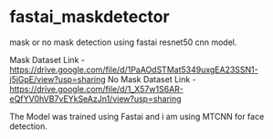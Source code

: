 # fastai_maskdetector
mask or no mask detection using fastai resnet50 cnn model.


Mask Dataset Link - https://drive.google.com/file/d/1PaAOdSTMat5349uxgEA23SSN1-j5jGpE/view?usp=sharing
No Mask Dataset Link - https://drive.google.com/file/d/1_X57w1S6AR-eQfYV0hVB7vEYkSeAzJn1/view?usp=sharing

The Model was trained using Fastai and i am using MTCNN for face detection.
